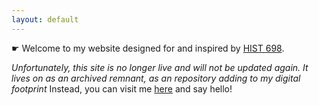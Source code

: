 ```yaml
---
layout: default
---
```

☛ Welcome to my website designed for and inspired by [HIST 698](http://fredgibbs.net/courses/digital-methods/index.html).

*Unfortunately, this site is no longer live and will not be updated again. It lives on as an archived remnant, as an repository adding to my digital footprint*
Instead, you can visit me [here](https://nicholasholterman.com) and say hello!
